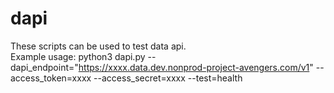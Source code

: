 # dapi

These scripts can be used to test data api.  
Example usage:
python3 dapi.py --dapi_endpoint="https://xxxx.data.dev.nonprod-project-avengers.com/v1" --access_token=xxxx --access_secret=xxxx --test=health
